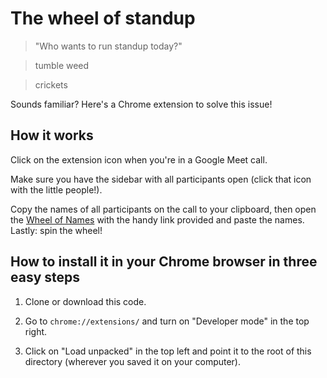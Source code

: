 # The wheel of standup

> "Who wants to run standup today?"

> tumble weed

> crickets

Sounds familiar? Here's a Chrome extension to solve this issue!

## How it works

Click on the extension icon when you're in a Google Meet call.

Make sure you have the sidebar with all participants open (click that icon with the little people!).

Copy the names of all participants on the call to your clipboard, then open the [Wheel of Names](https://wheelofnames.com/) with the handy link provided and paste the names. Lastly: spin the wheel!


## How to install it in your Chrome browser in three easy steps

1) Clone or download this code.

2) Go to `chrome://extensions/` and turn on "Developer mode" in the top right.

3) Click on "Load unpacked" in the top left and point it to the root of this directory (wherever you saved it on your computer).
